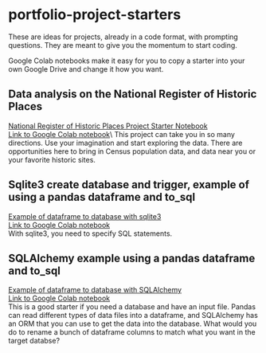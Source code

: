 # portfolio-project-starters
These are ideas for projects, already in a code format, with prompting questions. They are meant to give you the momentum to start coding.

Google Colab notebooks make it easy for you to copy a starter into your own Google Drive and change it how you want.

## Data analysis on the National Register of Historic Places
[National Register of Historic Places Project Starter Notebook](https://github.com/KRBlackwell/portfolio-project-starters/blob/main/Portfolio%20Starter%20Python%20National%20Register%20of%20Historic%20Places.ipynb)\
[Link to Google Colab notebook]([https://drive.google.com/file/d/1R7SmoOZP5h901FKD_haB-FZdnyeAbSMC/view?usp=sharing](https://colab.research.google.com/drive/1xiXBYjWW5nim7nw_Lbt3g4YcklMmGJzF?usp=sharing))\
This project can take you in so many directions. Use your imagination and start exploring the data. There are opportunities here to bring in Census population data, and data near you or your favorite historic sites.

## Sqlite3 create database and trigger, example of using a pandas dataframe and to_sql
[Example of dataframe to database with sqlite3](https://github.com/KRBlackwell/portfolio-project-starters/blob/main/sqlite3_project_starter.ipynb)\
[Link to Google Colab notebook](https://colab.research.google.com/drive/1C5iKVcuyhbqz8Co3GQ8hRiNXmwWhvif3?usp=sharing)\
With sqlite3, you need to specify SQL statements.

## SQLAlchemy example using a pandas dataframe and to_sql
[Example of dataframe to database with SQLAlchemy](https://github.com/KRBlackwell/portfolio-project-starters/blob/main/data_input_to_sql_sqlalchemy.ipynb)\
[Link to Google Colab notebook](https://colab.research.google.com/drive/1HAwvptwN1vBCx-5iI1psqMm1p2O1Cfic?usp=sharing)\
This is a good starter if you need a database and have an input file. Pandas can read different types of data files into a dataframe, and SQLAlchemy has an ORM that you can use to get the data into the database. What would you do to rename a bunch of dataframe columns to match what you want in the target databse?
